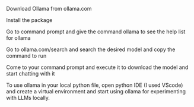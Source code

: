 Download Ollama from ollama.com

Install the package

Go to command prompt and give the command ollama to see the help list for ollama

Go to ollama.com/search and search the desired model and copy the command to run

Come to your command prompt and execute it to download the model and start chatting with it

To use ollama in your local python file, open python IDE (I used VScode) and create a virtual environment and start using ollama for experimenting with LLMs locally.
